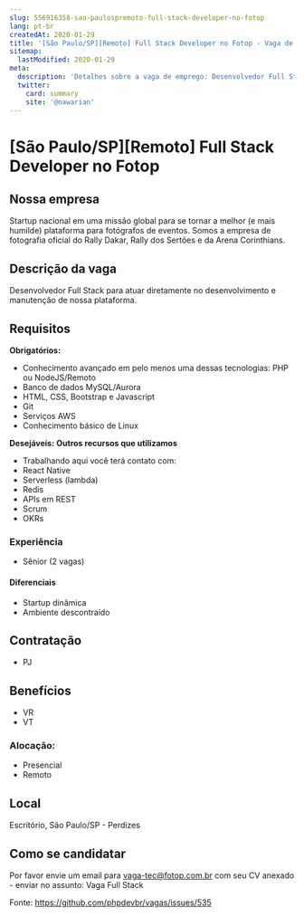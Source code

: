 ```yaml
---
slug: 556916358-sao-paulospremoto-full-stack-developer-no-fotop
lang: pt-br
createdAt: 2020-01-29
title: '[São Paulo/SP][Remoto] Full Stack Developer no Fotop - Vaga de Emprego'
sitemap:
  lastModified: 2020-01-29
meta:
  description: 'Detalhes sobre a vaga de emprego: Desenvolvedor Full Stack para atuar diretamente no desenvolvimento e manutenção de nossa plataforma.'
  twitter:
    card: summary
    site: '@nawarian'
---
```


# [São Paulo/SP][Remoto] Full Stack Developer no Fotop

## Nossa empresa

Startup nacional em uma missão global para se tornar a melhor (e mais humilde) plataforma para fotógrafos de eventos. Somos a empresa de fotografia oficial do Rally Dakar, Rally dos Sertões e da Arena Corinthians.

## Descrição da vaga

Desenvolvedor Full Stack para atuar diretamente no desenvolvimento e manutenção de nossa plataforma.

## Requisitos

**Obrigatórios:**
- Conhecimento avançado em pelo menos uma dessas tecnologias: PHP ou NodeJS/Remoto
- Banco de dados MySQL/Aurora
- HTML, CSS, Bootstrap e Javascript
- Git
- Serviços AWS
- Conhecimento básico de Linux

**Desejáveis:**
**Outros recursos que utilizamos**

- Trabalhando aqui você terá contato com:
- React Native
- Serverless (lambda)
- Redis
- APIs em REST
- Scrum
- OKRs

### Experiência
- Sênior (2 vagas)

#### Diferenciais

- Startup dinâmica
- Ambiente descontraído

## Contratação

- PJ

## Benefícios

- VR
- VT

### Alocação:
- Presencial
- Remoto

## Local

Escritório, São Paulo/SP - Perdizes


## Como se candidatar

Por favor envie um email para vaga-tec@fotop.com.br com seu CV anexado - enviar no assunto: Vaga Full Stack


Fonte: https://github.com/phpdevbr/vagas/issues/535